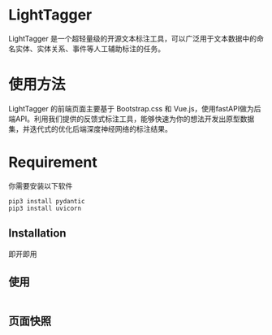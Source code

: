 # LightTagger

LightTagger 是一个超轻量级的开源文本标注工具，可以广泛用于文本数据中的命名实体、实体关系、事件等人工辅助标注的任务。

# 使用方法

LightTagger 的前端页面主要基于 Bootstrap.css 和 Vue.js，使用fastAPI做为后端API。利用我们提供的反馈式标注工具，能够快速为你的想法开发出原型数据集，并迭代式的优化后端深度神经网络的标注结果。

# Requirement

你需要安装以下软件

```pip3 install fastapi pydantic
pip3 install pydantic
pip3 install uvicorn
```

## Installation

即开即用




## 使用

```python3 backend/main.py
```

## 页面快照

